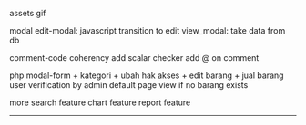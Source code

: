 assets
    gif

modal
    edit-modal: javascript transition to edit
    view_modal: take data from db
    
comment-code coherency
    add scalar checker
    add @ on comment

php
    modal-form
        + kategori
        + ubah hak akses
        + edit barang
        + jual barang
    user verification by admin
    default page view if no barang exists

more
    search feature
    chart feature
    report feature

-----------------------------

